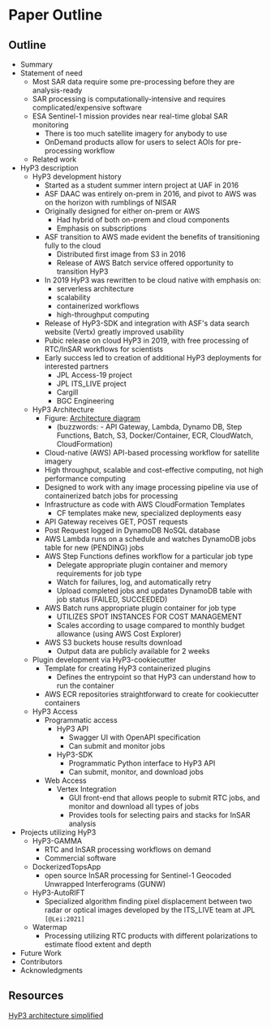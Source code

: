 # Paper Outline

## Outline
- Summary
- Statement of need
    - Most SAR data require some pre-processing before they are analysis-ready
    - SAR processing is computationally-intensive and requires complicated/expensive software
    - ESA Sentinel-1 mission provides near real-time global SAR monitoring 
        - There is too much satellite imagery for anybody to use
        - OnDemand products allow for users to select AOIs for pre-processing workflow
    - Related work
- HyP3 description
    - HyP3 development history
        - Started as a student summer intern project at UAF in 2016
        - ASF DAAC was entirely on-prem in 2016, and pivot to AWS was on the horizon with rumblings of NISAR
        - Originally designed for either on-prem or AWS
            - Had hybrid of both on-prem and cloud components
            - Emphasis on subscriptions
        - ASF transition to AWS made evident the benefits of transitioning fully to the cloud
            - Distributed first image from S3 in 2016
            - Release of AWS Batch service offered opportunity to transition HyP3
        - In 2019 HyP3 was rewritten to be cloud native with emphasis on:
            - serverless architecture
            - scalability
            - containerized workflows
            - high-throughput computing
        - Release of HyP3-SDK and integration with ASF's data search website (Vertx) greatly improved usability
        - Pubic release on cloud HyP3 in 2019, with free processing of RTC/InSAR workflows for scientists
        - Early success led to creation of additional HyP3 deployments for interested partners
            - JPL Access-19 project
            - JPL ITS_LIVE project
            - Cargill
            - BGC Engineering
    - HyP3 Architecture 
        - Figure: [Architecture diagram](https://drive.google.com/file/d/1wZUPGl4pY1qF5ojNSODJ6mF2CAiM-EaT/view?usp=sharing)
            - (buzzwords: - API Gateway, Lambda, Dynamo DB, Step Functions, Batch, S3, Docker/Container, ECR, CloudWatch, CloudFormation)
        - Cloud-native (AWS) API-based processing workflow for satellite imagery 
        - High throughput, scalable and cost-effective computing, not high performance computing
        - Designed to work with any image processing pipeline via use of containerized batch jobs for processing
        - Infrastructure as code with AWS CloudFormation Templates
            - CF templates make new, specialized deployments easy
        - API Gateway receives GET, POST requests
        - Post Request logged in DynamoDB NoSQL database
        - AWS Lambda runs on a schedule and watches DynamoDB jobs table for new (PENDING) jobs
        - AWS Step Functions defines workflow for a particular job type
            - Delegate appropriate plugin container and memory requirements for job type
            - Watch for failures, log, and automatically retry
            - Upload completed jobs and updates DynamoDB table with job status (FAILED, SUCCEEDED)
        - AWS Batch runs appropriate plugin container for job type
            - UTILIZES SPOT INSTANCES FOR COST MANAGEMENT
            - Scales according to usage compared to monthly budget allowance (using AWS Cost Explorer)
        - AWS S3 buckets house results download 
            - Output data are publicly available for 2 weeks 
    - Plugin development via HyP3-cookiecutter
        - Template for creating HyP3 containerized plugins
            - Defines the entrypoint so that HyP3 can understand how to run the container
        - AWS ECR repositories straightforward to create for cookiecutter containers
    - HyP3 Access
        - Programmatic access
            - HyP3 API
                - Swagger UI with OpenAPI specification
                - Can submit and monitor jobs
            - HyP3-SDK
                - Programmatic Python interface to HyP3 API
                - Can submit, monitor, and download jobs
        - Web Access
            - Vertex Integration
                - GUI front-end that allows people to submit RTC jobs, and monitor and download all types of jobs
                - Provides tools for selecting pairs and stacks for InSAR analysis
- Projects utilizing HyP3
    - HyP3-GAMMA 
        - RTC and InSAR processing workflows on demand
        - Commercial software 
    - DockerizedTopsApp
        - open source InSAR processing for Sentinel-1 Geocoded Unwrapped Interferograms (GUNW)
    - HyP3-AutoRIFT
        - Specialized algorithm finding pixel displacement between two radar or optical images developed by the ITS_LIVE team at JPL `[@Lei:2021]`
    - Watermap
        - Processing utilizing RTC products with different polarizations to estimate flood extent and depth
- Future Work
- Contributors
- Acknowledgments

## Resources
[HyP3 architecture simplified](https://docs.google.com/document/d/1HcSmjMB9YSBgyqb6WBZpu0euvIrzLlzLuCOI1cssGA0/edit)
